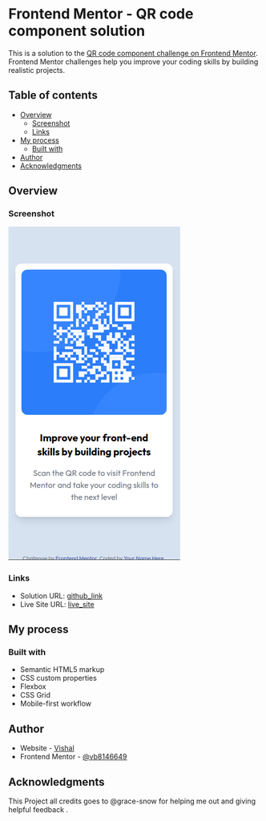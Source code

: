 # Frontend Mentor - QR code component solution

This is a solution to the [QR code component challenge on Frontend Mentor](https://www.frontendmentor.io/challenges/qr-code-component-iux_sIO_H). Frontend Mentor challenges help you improve your coding skills by building realistic projects. 

## Table of contents

- [Overview](#overview)
  - [Screenshot](#screenshot)
  - [Links](#links)
- [My process](#my-process)
  - [Built with](#built-with)
- [Author](#author)
- [Acknowledgments](#acknowledgments)


## Overview

### Screenshot

![](./screenshot.png)

### Links

- Solution URL: [github_link](https://github.com/vb8146649/qr-code-component)
- Live Site URL: [live_site](https://vb8146649.github.io/qr-code-component)

## My process

### Built with

- Semantic HTML5 markup
- CSS custom properties
- Flexbox
- CSS Grid
- Mobile-first workflow


## Author

- Website - [Vishal](https://github.com/vb8146649/portfolio.git)
- Frontend Mentor - [@vb8146649](https://www.frontendmentor.io/profile/vb8146649)


## Acknowledgments

This Project all credits goes to @grace-snow for helping me out and giving helpful feedback . 

